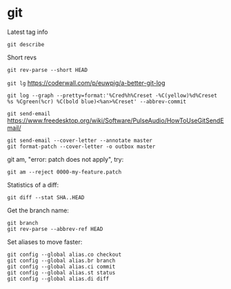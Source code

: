 # git
Latest tag info

    git describe

Short revs

    git rev-parse --short HEAD

`git lg` https://coderwall.com/p/euwpig/a-better-git-log

    git log --graph --pretty=format:'%Cred%h%Creset -%C(yellow)%d%Creset %s %Cgreen(%cr) %C(bold blue)<%an>%Creset' --abbrev-commit


`git send-email` https://www.freedesktop.org/wiki/Software/PulseAudio/HowToUseGitSendEmail/

    git send-email --cover-letter --annotate master
    git format-patch --cover-letter -o outbox master

git am, "error: patch does not apply", try:

    git am --reject 0000-my-feature.patch

Statistics of a diff:

    git diff --stat SHA..HEAD

Get the branch name:

    git branch
    git rev-parse --abbrev-ref HEAD

Set aliases to move faster:

    git config --global alias.co checkout
    git config --global alias.br branch
    git config --global alias.ci commit
    git config --global alias.st status
    git config --global alias.di diff
